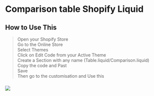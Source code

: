 # Comparison table Shopify Liquid

## How to Use This 
> Open your Shopify Store <br>
> Go to the Online Store <br>
> Select Themes <br>
> Click on Edit Code from your Active Theme <br>
> Create a Section with any name (Table.liquid/Comparison.liquid) <br>
> Copy the code and Past <br>
> Save <br>
Then go to the customisation and Use this <br>

###

![](https://faridrony55.github.io/all_images/comparison_table.png) 
